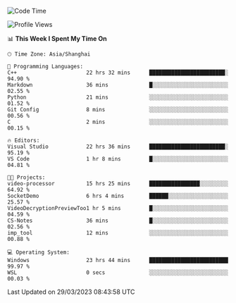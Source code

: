 <!--START_SECTION:waka-->
![Code Time](http://img.shields.io/badge/Code%20Time-815%20hrs%2043%20mins-blue)

![Profile Views](http://img.shields.io/badge/Profile%20Views-2-blue)

📊 **This Week I Spent My Time On** 

```text
🕑︎ Time Zone: Asia/Shanghai

💬 Programming Languages: 
C++                      22 hrs 32 mins      ████████████████████████░   94.90 % 
Markdown                 36 mins             █░░░░░░░░░░░░░░░░░░░░░░░░   02.55 % 
Python                   21 mins             ░░░░░░░░░░░░░░░░░░░░░░░░░   01.52 % 
Git Config               8 mins              ░░░░░░░░░░░░░░░░░░░░░░░░░   00.56 % 
C                        2 mins              ░░░░░░░░░░░░░░░░░░░░░░░░░   00.15 % 

🔥 Editors: 
Visual Studio            22 hrs 36 mins      ████████████████████████░   95.19 % 
VS Code                  1 hr 8 mins         █░░░░░░░░░░░░░░░░░░░░░░░░   04.81 % 

🐱‍💻 Projects: 
video-processor          15 hrs 25 mins      ████████████████░░░░░░░░░   64.92 % 
SocketDemo               6 hrs 4 mins        ██████░░░░░░░░░░░░░░░░░░░   25.57 % 
VideoDecryptionPreviewToo1 hr 5 mins         █░░░░░░░░░░░░░░░░░░░░░░░░   04.59 % 
CS-Notes                 36 mins             █░░░░░░░░░░░░░░░░░░░░░░░░   02.56 % 
imp_tool                 12 mins             ░░░░░░░░░░░░░░░░░░░░░░░░░   00.88 % 

💻 Operating System: 
Windows                  23 hrs 44 mins      █████████████████████████   99.97 % 
WSL                      0 secs              ░░░░░░░░░░░░░░░░░░░░░░░░░   00.03 % 
```


 Last Updated on 29/03/2023 08:43:58 UTC
<!--END_SECTION:waka-->